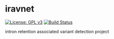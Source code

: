 # iravnet

[![License: GPL v3](https://img.shields.io/badge/License-GPL%20v3-blue.svg)](https://www.gnu.org/licenses/gpl-3.0)
[![Build Status](https://travis-ci.org/friend1ws/iravnet.svg?branch=master)](https://travis-ci.org/friend1ws/iravnet)

intron retention associated variant detection project
